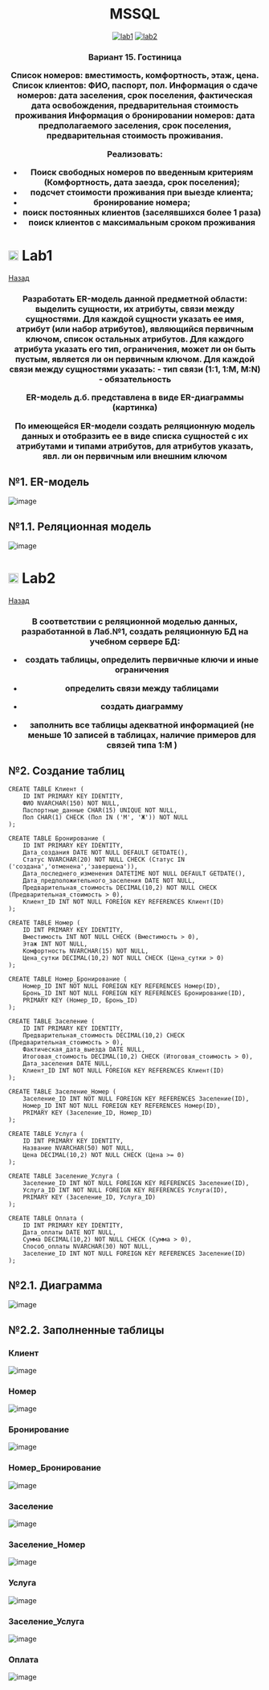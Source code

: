 <h1 name="content" align="center"><a href="">
</a> MSSQL</h1>

<p align="center">
  <a href="#-lab1"><img alt="lab1" src="https://img.shields.io/badge/Lab1-blue"></a> 
  <a href="#-lab2"><img alt="lab2" src="https://img.shields.io/badge/Lab2-blue"></a> 
</p>
<h3 align="center">
  <a href="#client"></a>
  Вариант 15. Гостиница
  
Список номеров: вместимость, комфортность, этаж, цена.
Список клиентов: ФИО, паспорт, пол.
Информация о сдаче номеров: дата заселения, срок поселения, фактическая дата освобождения, предварительная стоимость проживания
Информация о бронировании номеров: дата предполагаемого заселения, срок поселения, предварительная стоимость проживания.


Реализовать:
- Поиск свободных номеров по введенным критериям (Комфортность, дата заезда, срок поселения);
- подсчет стоимости проживания при выезде клиента;
- бронирование номера;
- поиск постоянных клиентов (заселявшихся более 1 раза)
- поиск клиентов с максимальным сроком проживания

</h3>

# <img src="https://github.com/user-attachments/assets/e080adec-6af7-4bd2-b232-d43cb37024ac" width="20" height="20"/> Lab1
[Назад](#content)
<h3 align="center">
  <a href="#client"></a>
  Разработать ER-модель данной предметной области: выделить сущности, их атрибуты, связи между сущностями. 
Для каждой сущности указать ее имя, атрибут (или набор атрибутов), являющийся первичным ключом, список остальных атрибутов.
Для каждого атрибута указать его тип, ограничения, может ли он быть пустым, является ли он первичным ключом.
Для каждой связи между сущностями указать: 
- тип связи (1:1, 1:M, M:N)
- обязательность

ER-модель д.б. представлена в виде ER-диаграммы (картинка)

По имеющейся ER-модели создать реляционную модель данных и отобразить ее в виде списка сущностей с их атрибутами и типами атрибутов,  для атрибутов указать, явл. ли он первичным или внешним ключом 
</h3>

## №1. ER-модель
![image](/pictures/ER.png)

## №1.1. Реляционная модель
![image](/pictures/REL.png)

# <img src="https://github.com/user-attachments/assets/e080adec-6af7-4bd2-b232-d43cb37024ac" width="20" height="20"/> Lab2
[Назад](#content)
<h3 align="center">
  <a href="#client"></a>
  В соответствии с реляционной моделью данных, разработанной в Лаб.№1, создать реляционную БД на учебном сервере БД:
  
- создать таблицы, определить первичные ключи и иные ограничения
  
- определить связи между таблицами
  
- создать диаграмму

- заполнить все таблицы адекватной информацией (не меньше 10 записей в таблицах, наличие примеров для связей типа 1:M )

</h3>

## №2. Создание таблиц

```
CREATE TABLE Клиент (
    ID INT PRIMARY KEY IDENTITY,
    ФИО NVARCHAR(150) NOT NULL,
    Паспортные_данные CHAR(15) UNIQUE NOT NULL,
    Пол CHAR(1) CHECK (Пол IN ('М', 'Ж')) NOT NULL
);

CREATE TABLE Бронирование (
    ID INT PRIMARY KEY IDENTITY,
    Дата_создания DATE NOT NULL DEFAULT GETDATE(),
    Статус NVARCHAR(20) NOT NULL CHECK (Статус IN ('создана','отменена','завершена')),
    Дата_последнего_изменения DATETIME NOT NULL DEFAULT GETDATE(),
    Дата_предположительного_заселения DATE NOT NULL,
    Предварительная_стоимость DECIMAL(10,2) NOT NULL CHECK (Предварительная_стоимость > 0),
    Клиент_ID INT NOT NULL FOREIGN KEY REFERENCES Клиент(ID)
);

CREATE TABLE Номер (
    ID INT PRIMARY KEY IDENTITY,
    Вместимость INT NOT NULL CHECK (Вместимость > 0),
    Этаж INT NOT NULL,
    Комфортность NVARCHAR(15) NOT NULL,
    Цена_сутки DECIMAL(10,2) NOT NULL CHECK (Цена_сутки > 0)
);

CREATE TABLE Номер_Бронирование (
    Номер_ID INT NOT NULL FOREIGN KEY REFERENCES Номер(ID),
    Бронь_ID INT NOT NULL FOREIGN KEY REFERENCES Бронирование(ID),
    PRIMARY KEY (Номер_ID, Бронь_ID)
);

CREATE TABLE Заселение (
    ID INT PRIMARY KEY IDENTITY,
    Предварительная_стоимость DECIMAL(10,2) CHECK (Предварительная_стоимость > 0),
    Фактическая_дата_выезда DATE NULL,
    Итоговая_стоимость DECIMAL(10,2) CHECK (Итоговая_стоимость > 0),
    Дата_заселения DATE NULL,
    Клиент_ID INT NOT NULL FOREIGN KEY REFERENCES Клиент(ID)
);

CREATE TABLE Заселение_Номер (
    Заселение_ID INT NOT NULL FOREIGN KEY REFERENCES Заселение(ID),
    Номер_ID INT NOT NULL FOREIGN KEY REFERENCES Номер(ID),
    PRIMARY KEY (Заселение_ID, Номер_ID)
);

CREATE TABLE Услуга (
    ID INT PRIMARY KEY IDENTITY,
    Название NVARCHAR(50) NOT NULL,
    Цена DECIMAL(10,2) NOT NULL CHECK (Цена >= 0)
);

CREATE TABLE Заселение_Услуга (
    Заселение_ID INT NOT NULL FOREIGN KEY REFERENCES Заселение(ID),
    Услуга_ID INT NOT NULL FOREIGN KEY REFERENCES Услуга(ID),
    PRIMARY KEY (Заселение_ID, Услуга_ID)
);

CREATE TABLE Оплата (
    ID INT PRIMARY KEY IDENTITY,
    Дата_оплаты DATE NOT NULL,
    Сумма DECIMAL(10,2) NOT NULL CHECK (Сумма > 0),
    Способ_оплаты NVARCHAR(30) NOT NULL,
    Заселение_ID INT NOT NULL FOREIGN KEY REFERENCES Заселение(ID)
);
```

## №2.1. Диаграмма
![image](/pictures/diag.png)

## №2.2. Заполненные таблицы
### Клиент
![image](/pictures/1.png)
### Номер
![image](/pictures/2.png)
### Бронирование
![image](/pictures/3.png)
### Номер_Бронирование
![image](/pictures/4.png)
### Заселение
![image](/pictures/5.png)
### Заселение_Номер
![image](/pictures/6.png)
### Услуга
![image](/pictures/7.png)
### Заселение_Услуга
![image](/pictures/8.png)
### Оплата
![image](/pictures/9.png)
